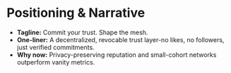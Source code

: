 # Positioning & Narrative

- **Tagline:** Commit your trust. Shape the mesh.
- **One-liner:** A decentralized, revocable trust layer-no likes, no followers, just verified commitments.
- **Why now:** Privacy-preserving reputation and small-cohort networks outperform vanity metrics.
